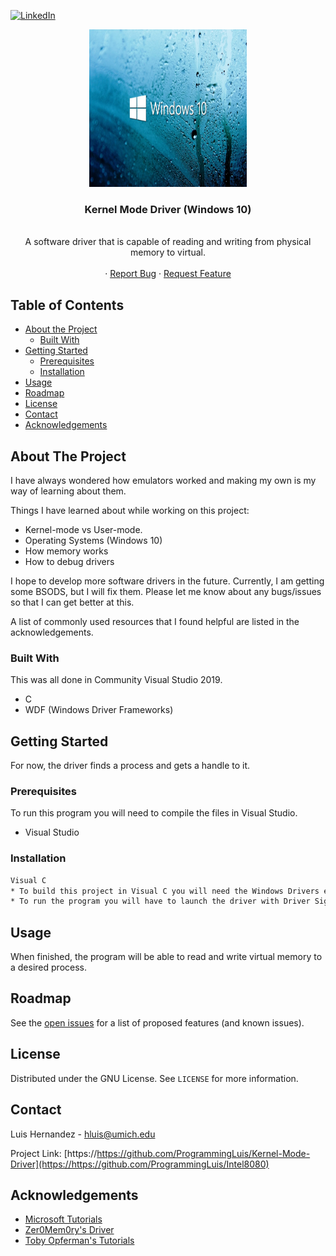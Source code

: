 <!-- PROJECT LOGO -->
[![LinkedIn][linkedin-shield]][linkedin-url]
<br />
<p align="center">
  <a href="https://github.com/ProgrammingLuis/Kernel-Mode-Driver">
    <img src="logos/logo.jpeg" alt="Logo" width="252" height="252">
  </a>

  <h3 align="center">Kernel Mode Driver (Windows 10)</h3>

  <p align="center">
    <br />
    A software driver that is capable of reading and writing from physical memory to virtual. 
    <br />
    <br />
    ·
    <a href="https://github.com/ProgrammingLuis/Kernel-Mode-Driver/issues">Report Bug</a>
    ·
    <a href="https://github.com/ProgrammingLuis/Kernel-Mode-Driver/issues">Request Feature</a>
  </p>
</p>



<!-- TABLE OF CONTENTS -->
## Table of Contents

* [About the Project](#about-the-project)
  * [Built With](#built-with)
* [Getting Started](#getting-started)
  * [Prerequisites](#prerequisites)
  * [Installation](#installation)
* [Usage](#usage)
* [Roadmap](#roadmap)
* [License](#license)
* [Contact](#contact)
* [Acknowledgements](#acknowledgements)



<!-- ABOUT THE PROJECT -->
## About The Project

I have always wondered how emulators worked and making my own is my way of learning about them. 

Things I have learned about while working on this project:
* Kernel-mode vs User-mode.
* Operating Systems (Windows 10)
* How memory works
* How to debug drivers

I hope to develop more software drivers in the future. Currently, I am getting some BSODS, but I will fix them. Please let me know about any bugs/issues so that I can get better at this.

A list of commonly used resources that I found helpful are listed in the acknowledgements.

### Built With
This was all done in Community Visual Studio 2019. 
* C
* WDF (Windows Driver Frameworks)

<!-- GETTING STARTED -->
## Getting Started

For now, the driver finds a process and gets a handle to it.

### Prerequisites

To run this program you will need to compile the files in Visual Studio.
* Visual Studio

### Installation
```sh
Visual C
* To build this project in Visual C you will need the Windows Drivers extension, after that download structs.h and Driver.c, then build and run the program.
* To run the program you will have to launch the driver with Driver Signature Enforcement disabled.
```

<!-- USAGE EXAMPLES -->
## Usage

When finished, the program will be able to read and write virtual memory to a desired process.

<!-- ROADMAP -->
## Roadmap

See the [open issues](https://github.com/ProgrammingLuis/Intel8080/issues) for a list of proposed features (and known issues).

<!-- LICENSE -->
## License

Distributed under the GNU License. See `LICENSE` for more information.

<!-- CONTACT -->
## Contact

Luis Hernandez - hluis@umich.edu

Project Link: [https://https://github.com/ProgrammingLuis/Kernel-Mode-Driver](https://https://github.com/ProgrammingLuis/Intel8080)



<!-- ACKNOWLEDGEMENTS -->
## Acknowledgements
* [Microsoft Tutorials](https://docs.microsoft.com/en-us/windows-hardware/drivers/gettingstarted/writing-a-very-small-kmdf--driver)
* [Zer0Mem0ry's Driver](https://github.com/Zer0Mem0ry/KernelBhop/tree/master/Driver)
* [Toby Opferman's Tutorials](https://www.codeproject.com/Articles/9504/Driver-Development-Part-1-Introduction-to-Drivers)



<!-- MARKDOWN LINKS & IMAGES -->
<!-- https://www.markdownguide.org/basic-syntax/#reference-style-links -->
[linkedin-shield]: https://img.shields.io/badge/-LinkedIn-black.svg?style=flat-square&logo=linkedin&colorB=555
[linkedin-url]: https://www.linkedin.com/in/programmingluis/
